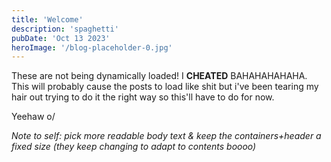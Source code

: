 ```yaml
---
title: 'Welcome'
description: 'spaghetti'
pubDate: 'Oct 13 2023'
heroImage: '/blog-placeholder-0.jpg'
---
```


These are not being dynamically loaded! I **CHEATED** BAHAHAHAHAHA.  
This will probably cause the posts to load like shit but i've been tearing my hair out trying to do it the right way so this'll have to do for now.

Yeehaw o/

_Note to self: pick more readable body text & keep the containers+header a fixed size (they keep changing to adapt to contents boooo)_
